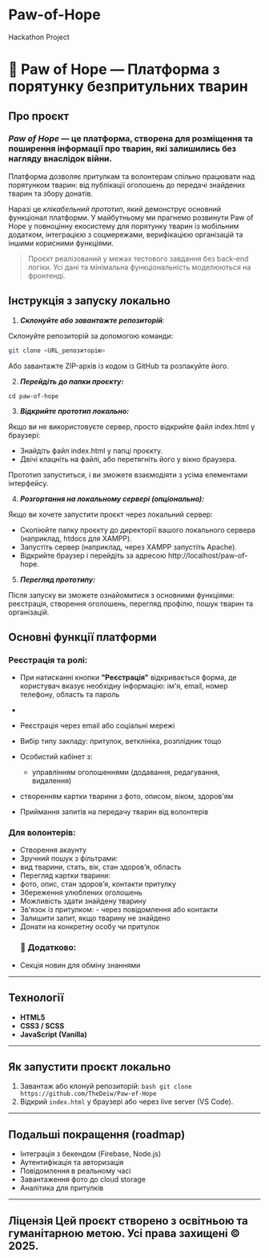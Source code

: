 # Paw-of-Hope
Hackathon Project
# 🐾 Paw of Hope — Платформа з порятунку безпритульних тварин 
##  Про проєкт
### ***Paw of Hope*** — це платформа, створена для розміщення та поширення інформації про тварин, які залишились без нагляду внаслідок війни. 

Платформа дозволяє притулкам та волонтерам спільно працювати над порятунком тварин: від публікації оголошень до передачі знайдених тварин та збору донатів.

Наразі це *клікабельний прототип*, який демонструє основний функціонал платформи. У майбутньому ми прагнемо розвинути Paw of Hope у повноцінну екосистему для порятунку тварин із мобільним додатком, інтеграцією з соцмережами, верифікацією організацій та іншими корисними функціями.

>  Проєкт реалізований у межах тестового завдання без back-end логіки. Усі дані та мінімальна функціональність моделюються на фронтенді.
>  

## Інструкція з запуску локально
1) ***Склонуйте або завантажте репозиторій***:  

Склонуйте репозиторій за допомогою команди:
  ```bash
  git clone <URL_репозиторію>
  ```
Або завантажте ZIP-архів із кодом із GitHub та розпакуйте його.

2) ***Перейдіть до папки проєкту:***
```
cd paw-of-hope
```
3) ***Відкрийте прототип локально:***
 
 Якщо ви не використовуєте сервер, просто відкрийте файл index.html у браузері:
- Знайдіть файл index.html у папці проєкту.
- Двічі клацніть на файлі, або перетягніть його у вікно браузера.

Прототип запуститься, і ви зможете взаємодіяти з усіма елементами інтерфейсу.

4) ***Розгортання на локальному сервері (опціонально):***

Якщо ви хочете запустити проєкт через локальний сервер:
- Скопіюйте папку проєкту до директорії вашого локального сервера (наприклад, htdocs для XAMPP).
- Запустіть сервер (наприклад, через XAMPP запустіть Apache).
- Відкрийте браузер і перейдіть за адресою http://localhost/paw-of-hope.

5) ***Перегляд прототипу:***

Після запуску ви зможете ознайомитися з основними функціями: реєстрація, створення оголошень, перегляд профілю, пошук тварин та організацій.

##  Основні функції платформи
###  Реєстрація та ролі: 
- При натисканні кнопки **"Реєстрація"** відкривається форма, де користувач вказує необхідну інформацію: ім'я, email, номер телефону, область та пароль
- 


- Реєстрація через email або соціальні мережі 
- Вибір типу закладу: притулок, ветклініка, розплідник тощо 
- Особистий кабінет з:
  - управлінням оголошеннями (додавання, редагування, видалення)
- створенням картки тварини з фото, описом, віком, здоров'ям 
- Приймання запитів на передачу тварин від волонтерів 
###  Для волонтерів: 
- Створення акаунту 
- Зручний пошук з фільтрами:
- вид тварини, стать, вік, стан здоров’я, область 
- Перегляд картки тварини: 
- фото, опис, стан здоров’я, контакти притулку 
- Збереження улюблених оголошень 
- Можливість здати знайдену тварину 
- Зв'язок із притулком: - через повідомлення або контакти 
- Залишити запит, якщо тварину не знайдено 
- Донати на конкретну особу чи притулок
  ### 📰 Додатково: 
- Секція новин для обміну знаннями 
--- 
## Технології 
- **HTML5** 
- **CSS3 / SCSS** 
- **JavaScript (Vanilla)** 

--- 
## Як запустити проєкт локально
1. Завантаж або клонуй репозиторій:
```bash git clone https://github.com/TheDeiw/Paw-of-Hope ``` 
2. Відкрий `index.html` у браузері або через live server (VS Code).
> 
--- 
## Подальші покращення (roadmap) 
- Інтеграція з бекендом (Firebase, Node.js) 
- Аутентифікація та авторизація 
- Повідомлення в реальному часі 
- Завантаження фото до cloud storage 
- Аналітика для притулків 

--- 
## Ліцензія Цей проєкт створено з освітньою та гуманітарною метою. Усі права захищені © 2025.
